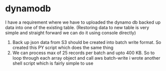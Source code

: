 # dynamodb

I have a requirement where we have to uploaded the dynamo db backed up data into one of the existing table. (Restoring data to new table is very simple and straight forward we can do it using console directly)
1. Back up json data from S3 should be created into batch write format. So created this PY script which does the same thing
2. We can process max of 25 records per batch and upto 400 KB. So to loop through each array object and call aws batch-write i wrote another shell script which is fairly simple to use
